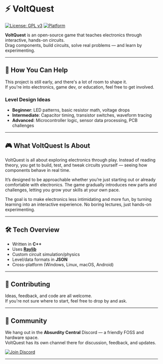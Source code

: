 # ⚡ VoltQuest

[![License: GPL v3](https://img.shields.io/badge/License-GPLv3-blue.svg)](https://www.gnu.org/licenses/gpl-3.0)
[![Platform](https://img.shields.io/badge/platform-Windows%20%7C%20Linux%20%7C%20macOS%20%7C%20Android-lightgrey.svg)](https://github.com/shadow/voltquest)

**VoltQuest** is an open-source game that teaches electronics through interactive, hands-on circuits.  
Drag components, build circuits, solve real problems — and learn by experimenting.

---

## 🎯 How You Can Help

This project is still early, and there's a lot of room to shape it.  
If you're into electronics, game dev, or education, feel free to get involved.

### Level Design Ideas

- **Beginner**: LED patterns, basic resistor math, voltage drops  
- **Intermediate**: Capacitor timing, transistor switches, waveform tracing  
- **Advanced**: Microcontroller logic, sensor data processing, PCB challenges  

---

## 🎮 What VoltQuest Is About

VoltQuest is all about exploring electronics through play. Instead of reading theory, you get to build, test, and tweak circuits yourself — seeing how components behave in real time.

It’s designed to be approachable whether you’re just starting out or already comfortable with electronics. The game gradually introduces new parts and challenges, letting you grow your skills at your own pace.

The goal is to make electronics less intimidating and more fun, by turning learning into an interactive experience. No boring lectures, just hands-on experimenting.                                 

---

## 🛠️ Tech Overview

- Written in **C++**
- Uses [**Raylib**](https://github.com/raysan5/raylib) 
- Custom circuit simulation/physics
- Level/data formats in **JSON**
- Cross-platform (Windows, Linux, macOS, Android)

---

## 🤝 Contributing

Ideas, feedback, and code are all welcome.  
If you're not sure where to start, feel free to drop by and ask.

---

## 💬 Community

We hang out in the **Absurdity Central** Discord — a friendly FOSS and hardware space.  
VoltQuest has its own channel there for discussion, feedback, and updates.

[![Join Discord](https://img.shields.io/badge/chat-on%20Discord-7289DA?logo=discord&style=for-the-badge)](https://discord.gg/PWDcKThWt9)

---
